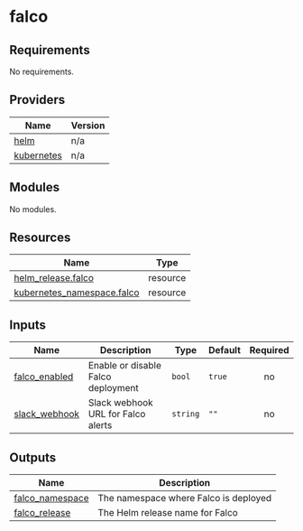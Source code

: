 # falco

<!-- BEGINNING OF PRE-COMMIT-TERRAFORM DOCS HOOK -->
## Requirements

No requirements.

## Providers

| Name | Version |
|------|---------|
| <a name="provider_helm"></a> [helm](#provider\_helm) | n/a |
| <a name="provider_kubernetes"></a> [kubernetes](#provider\_kubernetes) | n/a |

## Modules

No modules.

## Resources

| Name | Type |
|------|------|
| [helm_release.falco](https://registry.terraform.io/providers/hashicorp/helm/latest/docs/resources/release) | resource |
| [kubernetes_namespace.falco](https://registry.terraform.io/providers/hashicorp/kubernetes/latest/docs/resources/namespace) | resource |

## Inputs

| Name | Description | Type | Default | Required |
|------|-------------|------|---------|:--------:|
| <a name="input_falco_enabled"></a> [falco\_enabled](#input\_falco\_enabled) | Enable or disable Falco deployment | `bool` | `true` | no |
| <a name="input_slack_webhook"></a> [slack\_webhook](#input\_slack\_webhook) | Slack webhook URL for Falco alerts | `string` | `""` | no |

## Outputs

| Name | Description |
|------|-------------|
| <a name="output_falco_namespace"></a> [falco\_namespace](#output\_falco\_namespace) | The namespace where Falco is deployed |
| <a name="output_falco_release"></a> [falco\_release](#output\_falco\_release) | The Helm release name for Falco |
<!-- END OF PRE-COMMIT-TERRAFORM DOCS HOOK -->

